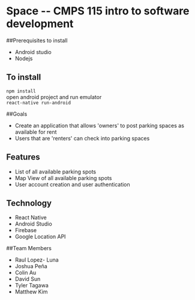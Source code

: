 # Space -- CMPS 115 intro to software development

##Prerequisites to install
* Android studio
* Nodejs

## To install
`npm install`  
open android project and run emulator  
`react-native run-android`

##Goals
* Create an application that allows 'owners' to post parking spaces as available for rent
* Users that are 'renters' can check into parking spaces

## Features
* List of all available parking spots
* Map View of all available parking spots
* User account creation and user authentication

## Technology
* React Native
* Android Studio
* Firebase
* Google Location API

##Team Members
* Raul Lopez- Luna 
* Joshua Peña
* Colin Au
* David Sun
* Tyler Tagawa
* Matthew Kim
  
